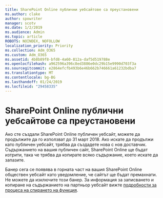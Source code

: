 ```yaml
---
title: SharePoint Online публични уебсайтове са преустановени
ms.author: clake
author: spowriter
manager: scotv
ms.date: 1/2/2019
ms.audience: Admin
ms.topic: article
ROBOTS: NOINDEX, NOFOLLOW
localization_priority: Priority
ms.collection: Adm_O365
ms.custom: Adm_O365
ms.assetid: 4b8b89f8-bfd8-4a60-812a-daf5d519788e
ms.openlocfilehash: a962596a396c8ed3886e0dc29b15e9990d703f3a
ms.sourcegitcommit: e2864efcfb493b6e46b662b746661a61232bdba7
ms.translationtype: MT
ms.contentlocale: bg-BG
ms.lasthandoff: 01/24/2019
ms.locfileid: "29458335"
---
```

# <a name="sharepoint-online-public-websites-are-being-discontinued"></a>SharePoint Online публични уебсайтове са преустановени

Ако сте създали SharePoint Online публичен уебсайт, можете да продължите да го използват до 31 март 2018. Ако искате да продължи като публичен уебсайт, трябва да създадете нова с нов доставчик. Съдържанието на вашия публичен сайт, SharePoint Online ще бъдат изтрити, така че трябва да копирате всяко съдържание, което искате да запазите.
  
Банер сега се появява в горната част на вашия SharePoint Online обществен уебсайт като уведомление, че сайтът ще бъдат премахнати. Не можете да изключите този банер. За информация за записването и копиране на съдържанието на партньор уебсайт вижте [подробности за процеса на спирането на функция](https://go.microsoft.com/fwlink/?linkid=866980). 
  

